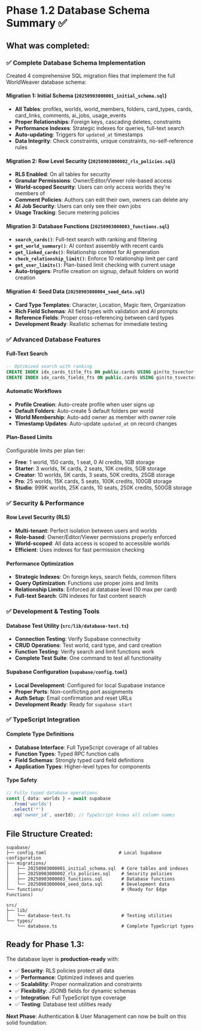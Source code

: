 # Phase 1.2 Database Schema Summary ✅

## What was completed:

### ✅ Complete Database Schema Implementation
Created 4 comprehensive SQL migration files that implement the full WorldWeaver database schema:

#### **Migration 1: Initial Schema (`20250903000001_initial_schema.sql`)**
- **All Tables**: profiles, worlds, world_members, folders, card_types, cards, card_links, comments, ai_jobs, usage_events
- **Proper Relationships**: Foreign keys, cascading deletes, constraints
- **Performance Indexes**: Strategic indexes for queries, full-text search
- **Auto-updating**: Triggers for `updated_at` timestamps
- **Data Integrity**: Check constraints, unique constraints, no-self-reference rules

#### **Migration 2: Row Level Security (`20250903000002_rls_policies.sql`)**
- **RLS Enabled**: On all tables for security
- **Granular Permissions**: Owner/Editor/Viewer role-based access
- **World-scoped Security**: Users can only access worlds they're members of
- **Comment Policies**: Authors can edit their own, owners can delete any
- **AI Job Security**: Users can only see their own jobs
- **Usage Tracking**: Secure metering policies

#### **Migration 3: Database Functions (`20250903000003_functions.sql`)**
- **`search_cards()`**: Full-text search with ranking and filtering
- **`get_world_summary()`**: AI context assembly with recent cards
- **`get_linked_cards()`**: Relationship context for AI generation
- **`check_relationship_limit()`**: Enforce 10 relationship limit per card
- **`get_user_limits()`**: Plan-based limit checking with current usage
- **Auto-triggers**: Profile creation on signup, default folders on world creation

#### **Migration 4: Seed Data (`20250903000004_seed_data.sql`)**
- **Card Type Templates**: Character, Location, Magic Item, Organization
- **Rich Field Schemas**: All field types with validation and AI prompts
- **Reference Fields**: Proper cross-referencing between card types
- **Development Ready**: Realistic schemas for immediate testing

### ✅ Advanced Database Features

#### **Full-Text Search**
```sql
-- Optimized search with ranking
CREATE INDEX idx_cards_title_fts ON public.cards USING gin(to_tsvector('english', title));
CREATE INDEX idx_cards_fields_fts ON public.cards USING gin(to_tsvector('english', fields::text));
```

#### **Automatic Workflows**
- **Profile Creation**: Auto-create profile when user signs up
- **Default Folders**: Auto-create 5 default folders per world
- **World Membership**: Auto-add owner as member with owner role
- **Timestamp Updates**: Auto-update `updated_at` on record changes

#### **Plan-Based Limits** 
Configurable limits per plan tier:
- **Free**: 1 world, 150 cards, 1 seat, 0 AI credits, 1GB storage
- **Starter**: 3 worlds, 1K cards, 2 seats, 10K credits, 5GB storage  
- **Creator**: 10 worlds, 5K cards, 3 seats, 50K credits, 25GB storage
- **Pro**: 25 worlds, 15K cards, 5 seats, 100K credits, 100GB storage
- **Studio**: 999K worlds, 25K cards, 10 seats, 250K credits, 500GB storage

### ✅ Security & Performance

#### **Row Level Security (RLS)**
- **Multi-tenant**: Perfect isolation between users and worlds
- **Role-based**: Owner/Editor/Viewer permissions properly enforced
- **World-scoped**: All data access is scoped to accessible worlds
- **Efficient**: Uses indexes for fast permission checking

#### **Performance Optimization**
- **Strategic Indexes**: On foreign keys, search fields, common filters
- **Query Optimization**: Functions use proper joins and limits
- **Relationship Limits**: Enforced at database level (10 max per card)
- **Full-text Search**: GIN indexes for fast content search

### ✅ Development & Testing Tools

#### **Database Test Utility (`src/lib/database-test.ts`)**
- **Connection Testing**: Verify Supabase connectivity
- **CRUD Operations**: Test world, card type, and card creation
- **Function Testing**: Verify search and limit functions work
- **Complete Test Suite**: One command to test all functionality

#### **Supabase Configuration (`supabase/config.toml`)**
- **Local Development**: Configured for local Supabase instance
- **Proper Ports**: Non-conflicting port assignments
- **Auth Setup**: Email confirmation and reset URLs
- **Development Ready**: Ready for `supabase start`

### ✅ TypeScript Integration

#### **Complete Type Definitions**
- **Database Interface**: Full TypeScript coverage of all tables
- **Function Types**: Typed RPC function calls
- **Field Schemas**: Strongly typed card field definitions
- **Application Types**: Higher-level types for components

#### **Type Safety**
```typescript
// Fully typed database operations
const { data: worlds } = await supabase
  .from('worlds')
  .select('*')
  .eq('owner_id', userId); // TypeScript knows all column names
```

## File Structure Created:
```
supabase/
├── config.toml                           # Local Supabase configuration
├── migrations/
│   ├── 20250903000001_initial_schema.sql  # Core tables and indexes
│   ├── 20250903000002_rls_policies.sql    # Security policies
│   ├── 20250903000003_functions.sql       # Database functions
│   └── 20250903000004_seed_data.sql       # Development data
└── functions/                             # (Ready for Edge Functions)

src/
├── lib/
│   └── database-test.ts                   # Testing utilities
└── types/
    └── database.ts                        # Complete TypeScript types
```

## Ready for Phase 1.3:
The database layer is **production-ready** with:
- ✅ **Security**: RLS policies protect all data
- ✅ **Performance**: Optimized indexes and queries  
- ✅ **Scalability**: Proper normalization and constraints
- ✅ **Flexibility**: JSONB fields for dynamic schemas
- ✅ **Integration**: Full TypeScript type coverage
- ✅ **Testing**: Database test utilities ready

**Next Phase**: Authentication & User Management can now be built on this solid foundation.
